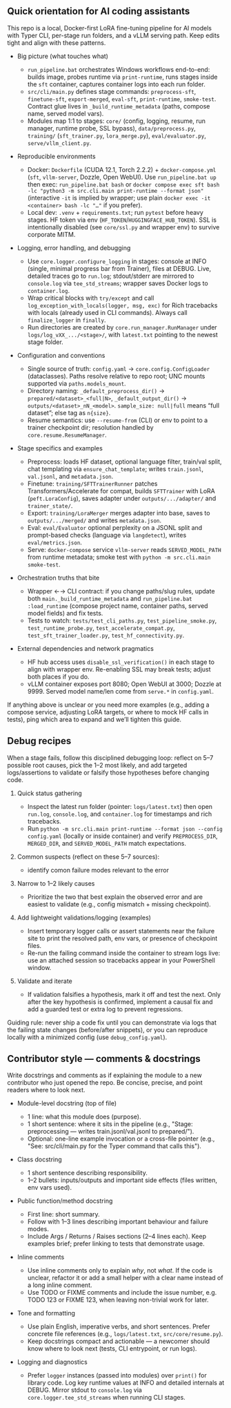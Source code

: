 ## Quick orientation for AI coding assistants

This repo is a local, Docker-first LoRA fine-tuning pipeline for AI models with Typer CLI, per-stage run folders, and a vLLM serving path. Keep edits tight and align with these patterns.

- Big picture (what touches what)
  - `run_pipeline.bat` orchestrates Windows workflows end-to-end: builds image, probes runtime via `print-runtime`, runs stages inside the `sft` container, captures container logs into each run folder.
  - `src/cli/main.py` defines stage commands: `preprocess-sft`, `finetune-sft`, `export-merged`, `eval-sft`, `print-runtime`, `smoke-test`. Contract glue lives in `_build_runtime_metadata` (paths, compose name, served model vars).
  - Modules map 1:1 to stages: `core/` (config, logging, resume, run manager, runtime probe, SSL bypass), `data/preprocess.py`, `training/` (`sft_trainer.py`, `lora_merge.py`), `eval/evaluator.py`, `serve/vllm_client.py`.

- Reproducible environments
  - Docker: `Dockerfile` (CUDA 12.1, Torch 2.2.2) + `docker-compose.yml` (`sft`, `vllm-server`, Dozzle, Open WebUI). Use `run_pipeline.bat up` then exec: `run_pipeline.bat bash` or `docker compose exec sft bash -lc "python3 -m src.cli.main print-runtime --format json"` (interactive `-it` is implied by wrapper; use plain `docker exec -it <container> bash -lc "…"` if you prefer).
  - Local dev: `.venv` + `requirements.txt`; run `pytest` before heavy stages. HF token via env (`HF_TOKEN`/`HUGGINGFACE_HUB_TOKEN`). SSL is intentionally disabled (see `core/ssl.py` and wrapper env) to survive corporate MITM.

- Logging, error handling, and debugging
  - Use `core.logger.configure_logging` in stages: console at INFO (single, minimal progress bar from Trainer), files at DEBUG. Live, detailed traces go to `run.log`; stdout/stderr are mirrored to `console.log` via `tee_std_streams`; wrapper saves Docker logs to `container.log`.
  - Wrap critical blocks with `try/except` and call `log_exception_with_locals(logger, msg, exc)` for Rich tracebacks with locals (already used in CLI commands). Always call `finalize_logger` in `finally`.
  - Run directories are created by `core.run_manager.RunManager` under `logs/log_vXX_.../<stage>/`, with `latest.txt` pointing to the newest stage folder.

- Configuration and conventions
  - Single source of truth: `config.yaml` → `core.config.ConfigLoader` (dataclasses). Paths resolve relative to repo root; UNC mounts supported via `paths.models_mount`.
  - Directory naming: `_default_preprocess_dir()` → `prepared/<dataset>_<full|N>`, `_default_output_dir()` → `outputs/<dataset>_nN_<model>`. `sample_size: null|full` means “full dataset”; else tag as `n{size}`.
  - Resume semantics: use `--resume-from` (CLI) or env to point to a trainer checkpoint dir; resolution handled by `core.resume.ResumeManager`.

- Stage specifics and examples
  - Preprocess: loads HF dataset, optional language filter, train/val split, chat templating via `ensure_chat_template`; writes `train.jsonl`, `val.jsonl`, and `metadata.json`.
  - Finetune: `training/SFTTrainerRunner` patches Transformers/Accelerate for compat, builds `SFTTrainer` with LoRA (`peft.LoraConfig`), saves adapter under `outputs/.../adapter/` and `trainer_state/`.
  - Export: `training/LoraMerger` merges adapter into base, saves to `outputs/.../merged/` and writes `metadata.json`.
  - Eval: `eval/Evaluator` optional perplexity on a JSONL split and prompt-based checks (language via `langdetect`), writes `eval/metrics.json`.
  - Serve: `docker-compose` service `vllm-server` reads `SERVED_MODEL_PATH` from runtime metadata; smoke test with `python -m src.cli.main smoke-test`.

- Orchestration truths that bite
  - Wrapper ←→ CLI contract: if you change paths/slug rules, update both `main._build_runtime_metadata` and `run_pipeline.bat :load_runtime` (compose project name, container paths, served model fields) and fix tests.
  - Tests to watch: `tests/test_cli_paths.py`, `test_pipeline_smoke.py`, `test_runtime_probe.py`, `test_accelerate_compat.py`, `test_sft_trainer_loader.py`, `test_hf_connectivity.py`.

- External dependencies and network pragmatics
  - HF hub access uses `disable_ssl_verification()` in each stage to align with wrapper env. Re-enabling SSL may break tests; adjust both places if you do.
  - vLLM container exposes port 8080; Open WebUI at 3000; Dozzle at 9999. Served model name/len come from `serve.*` in `config.yaml`.

If anything above is unclear or you need more examples (e.g., adding a compose service, adjusting LoRA targets, or where to mock HF calls in tests), ping which area to expand and we’ll tighten this guide.

## Debug recipes

When a stage fails, follow this disciplined debugging loop: reflect on 5–7 possible root causes, pick the 1–2 most likely, and add targeted logs/assertions to validate or falsify those hypotheses before changing code.

1. Quick status gathering
   - Inspect the latest run folder (pointer: `logs/latest.txt`) then open `run.log`, `console.log`, and `container.log` for timestamps and rich tracebacks.
   - Run `python -m src.cli.main print-runtime --format json --config config.yaml` (locally or inside container) and verify `PREPROCESS_DIR`, `MERGED_DIR`, and `SERVED_MODEL_PATH` match expectations.

2. Common suspects (reflect on these 5–7 sources):
    - identify comon failure modes relevant to the error

3. Narrow to 1–2 likely causes
   - Prioritize the two that best explain the observed error and are easiest to validate (e.g., config mismatch + missing checkpoint).

4. Add lightweight validations/logging (examples)
   - Insert temporary logger calls or assert statements near the failure site to print the resolved path, env vars, or presence of checkpoint files.
   - Re-run the failing command inside the container to stream logs live: use an attached session so tracebacks appear in your PowerShell window.

5. Validate and iterate
   - If validation falsifies a hypothesis, mark it off and test the next. Only after the key hypothesis is confirmed, implement a causal fix and add a guarded test or extra log to prevent regressions.

Guiding rule: never ship a code fix until you can demonstrate via logs that the failing state changes (before/after snippets), or you can reproduce locally with a minimized config (use `debug_config.yaml`).

## Contributor style — comments & docstrings

Write docstrings and comments as if explaining the module to a new contributor who just opened the repo. Be concise, precise, and point readers where to look next.

- Module-level docstring (top of file)
  - 1 line: what this module does (purpose).
  - 1 short sentence: where it sits in the pipeline (e.g., "Stage: preprocessing — writes train.jsonl/val.jsonl to prepared/").
  - Optional: one-line example invocation or a cross-file pointer (e.g., "See: src/cli/main.py for the Typer command that calls this").

- Class docstring
  - 1 short sentence describing responsibility.
  - 1–2 bullets: inputs/outputs and important side effects (files written, env vars used).

- Public function/method docstring
  - First line: short summary.
  - Follow with 1–3 lines describing important behaviour and failure modes.
  - Include Args / Returns / Raises sections (2–4 lines each). Keep examples brief; prefer linking to tests that demonstrate usage.

- Inline comments
  - Use inline comments only to explain *why*, not *what*. If the code is unclear, refactor it or add a small helper with a clear name instead of a long inline comment.
  - Use TODO or FIXME comments and include the issue number, e.g. TODO 123 or FIXME 123, when leaving non-trivial work for later.

- Tone and formatting
  - Use plain English, imperative verbs, and short sentences. Prefer concrete file references (e.g., `logs/latest.txt`, `src/core/resume.py`).
  - Keep docstrings compact and actionable — a newcomer should know where to look next (tests, CLI entrypoint, or run logs).

- Logging and diagnostics
  - Prefer `logger` instances (passed into modules) over `print()` for library code. Log key runtime values at INFO and detailed internals at DEBUG. Mirror stdout to `console.log` via `core.logger.tee_std_streams` when running CLI stages.

